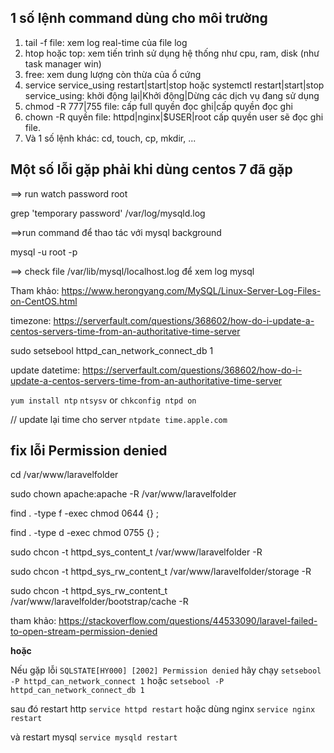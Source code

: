 ## 1 số lệnh command dùng cho môi trường

1. tail -f file: xem log real-time của file log
2. htop hoặc top: xem tiến trình sử dụng hệ thống như cpu, ram, disk (như task manager win)
3. free: xem dung lượng còn thừa của ổ cứng
4. service service_using restart|start|stop hoặc systemctl restart|start|stop service_using: khởi động lại|Khởi động|Dừng các dịch vụ đang sử dụng
5. chmod -R 777|755 file: cấp full quyền đọc ghi|cấp quyền đọc ghi
6. chown -R quyền file: httpd|nginx|$USER|root cấp quyền user sẽ đọc ghi file.
7. Và 1 số lệnh khác: cd, touch, cp, mkdir, ...

## Một số lỗi gặp phải khi dùng centos 7 đã gặp

==> run watch password root

grep 'temporary password' /var/log/mysqld.log

==>run command để thao tác với mysql background

mysql -u root -p

==> check file /var/lib/mysql/localhost.log để xem log mysql

Tham khảo:
https://www.herongyang.com/MySQL/Linux-Server-Log-Files-on-CentOS.html

timezone:
https://serverfault.com/questions/368602/how-do-i-update-a-centos-servers-time-from-an-authoritative-time-server

sudo setsebool httpd_can_network_connect_db 1

update datetime: https://serverfault.com/questions/368602/how-do-i-update-a-centos-servers-time-from-an-authoritative-time-server

`yum install ntp`
`ntsysv` or `chkconfig ntpd on`

// update lại time cho server
`ntpdate time.apple.com`

## fix lỗi Permission denied

cd /var/www/laravelfolder

sudo chown apache:apache -R /var/www/laravelfolder

find . -type f -exec chmod 0644 {} \;

find . -type d -exec chmod 0755 {} \;

sudo chcon -t httpd_sys_content_t /var/www/laravelfolder -R

sudo chcon -t httpd_sys_rw_content_t /var/www/laravelfolder/storage -R

sudo chcon -t httpd_sys_rw_content_t /var/www/laravelfolder/bootstrap/cache -R

tham khảo: https://stackoverflow.com/questions/44533090/laravel-failed-to-open-stream-permission-denied

**hoặc**

Nếu gặp lỗi `SQLSTATE[HY000] [2002] Permission denied` hãy chạy
`setsebool -P httpd_can_network_connect 1`
hoặc
`setsebool -P httpd_can_network_connect_db 1`

sau đó restart http
`service httpd restart`
hoặc dùng nginx
`service nginx restart`

và restart mysql
`service mysqld restart`
